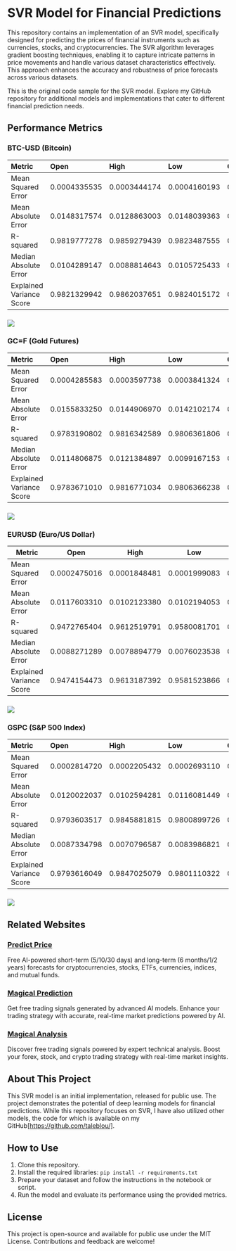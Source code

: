 # **SVR Model for Financial Predictions**

This repository contains an implementation of an SVR model, specifically designed for predicting the prices of financial instruments such as currencies, stocks, and cryptocurrencies. The SVR algorithm leverages gradient boosting techniques, enabling it to capture intricate patterns in price movements and handle various dataset characteristics effectively. This approach enhances the accuracy and robustness of price forecasts across various datasets.

This is the original code sample for the SVR model. Explore my GitHub repository for additional models and implementations that cater to different financial prediction needs.

## **Performance Metrics**

### 

### **BTC-USD (Bitcoin)**

| Metric | Open | High | Low | Close |
| :---- | :---- | :---- | :---- | :---- |
| Mean Squared Error | 0.0004335535 | 0.0003444174 | 0.0004160193 | 0.0004404632 |
| Mean Absolute Error | 0.0148317574 | 0.0128863003 | 0.0148039363 | 0.0149677126 |
| R-squared | 0.9819777278 | 0.9859279439 | 0.9823487555 | 0.9819670531 |
| Median Absolute Error | 0.0104289147 | 0.0088814643 | 0.0105725433 | 0.0103255583 |
| Explained Variance Score | 0.9821329942 | 0.9862037651 | 0.9824015172 | 0.9820851117 |


### **![][image1]**

### **GC=F (Gold Futures)**

| Metric | Open | High | Low | Close |
| :---- | :---- | :---- | :---- | :---- |
| Mean Squared Error | 0.0004285583 | 0.0003597738 | 0.0003841324 | 0.0004645633 |
| Mean Absolute Error | 0.0155833250 | 0.0144906970 | 0.0142102174 | 0.0161773615 |
| R-squared | 0.9783190802 | 0.9816342589 | 0.9806361806 | 0.9763622579 |
| Median Absolute Error | 0.0114806875 | 0.0121384897 | 0.0099167153 | 0.0131715867 |
| Explained Variance Score | 0.9783671010 | 0.9816771034 | 0.9806366238 | 0.9764424653 |

### **![][image2]**

### **EURUSD (Euro/US Dollar)**

| Metric | Open | High | Low | Close |
| ----- | ----- | ----- | ----- | ----- |
| Mean Squared Error | 0.0002475016 | 0.0001848481 | 0.0001999083 | 0.0002481711 |
| Mean Absolute Error | 0.0117603310 | 0.0102123380 | 0.0102194053 | 0.0118021421 |
| R-squared | 0.9472765404 | 0.9612519791 | 0.9580081701 | 0.9469801811 |
| Median Absolute Error | 0.0088271289 | 0.0078894779 | 0.0076023538 | 0.0091335243 |
| Explained Variance Score | 0.9474154473 | 0.9613187392 | 0.9581523866 | 0.9470990792 |


### 

### **![][image3]**

### **GSPC (S\&P 500 Index)**

| Metric | Open | High | Low | Close |
| :---- | :---- | :---- | :---- | :---- |
| Mean Squared Error | 0.0002814720 | 0.0002205432 | 0.0002693110 | 0.0003159326 |
| Mean Absolute Error | 0.0120022037 | 0.0102594281 | 0.0116081449 | 0.0128960376 |
| R-squared | 0.9793603517 | 0.9845881815 | 0.9800899726 | 0.9777500754 |
| Median Absolute Error | 0.0087334798 | 0.0070796587 | 0.0083986821 | 0.0093586147 |
| Explained Variance Score | 0.9793616049 | 0.9847025079 | 0.9801110322 | 0.9777512454 |


### **![][image4]**

## **Related Websites**

### [**Predict Price**](https://predict-price.com/)

Free AI-powered short-term (5/10/30 days) and long-term (6 months/1/2 years) forecasts for cryptocurrencies, stocks, ETFs, currencies, indices, and mutual funds.

### [**Magical Prediction**](https://magicalprediction.com/)

Get free trading signals generated by advanced AI models. Enhance your trading strategy with accurate, real-time market predictions powered by AI.

### [**Magical Analysis**](https://magicalanalysis.com/)

Discover free trading signals powered by expert technical analysis. Boost your forex, stock, and crypto trading strategy with real-time market insights.

## **About This Project**

This SVR model is an initial implementation, released for public use. The project demonstrates the potential of deep learning models for financial predictions. While this repository focuses on SVR, I have also utilized other models, the code for which is available on my GitHub[https://github.com/taleblou/].

## **How to Use**

1. Clone this repository.  
2. Install the required libraries: `pip install -r requirements.txt`  
3. Prepare your dataset and follow the instructions in the notebook or script.  
4. Run the model and evaluate its performance using the provided metrics.

## **License**

This project is open-source and available for public use under the MIT License. Contributions and feedback are welcome\!

[image1]: <https://raw.githubusercontent.com/taleblou/SVR-Price-Prediction/refs/heads/main/Plot/SVR_BTC-USD.png>
[image2]: <https://raw.githubusercontent.com/taleblou/SVR-Price-Prediction/refs/heads/main/Plot/SVR_GC%3DF.png>
[image3]: <https://raw.githubusercontent.com/taleblou/SVR-Price-Prediction/refs/heads/main/Plot/SVR_EURUSD%3DX.png>
[image4]: <https://raw.githubusercontent.com/taleblou/SVR-Price-Prediction/refs/heads/main/Plot/SVR_%5EGSPC.png>
